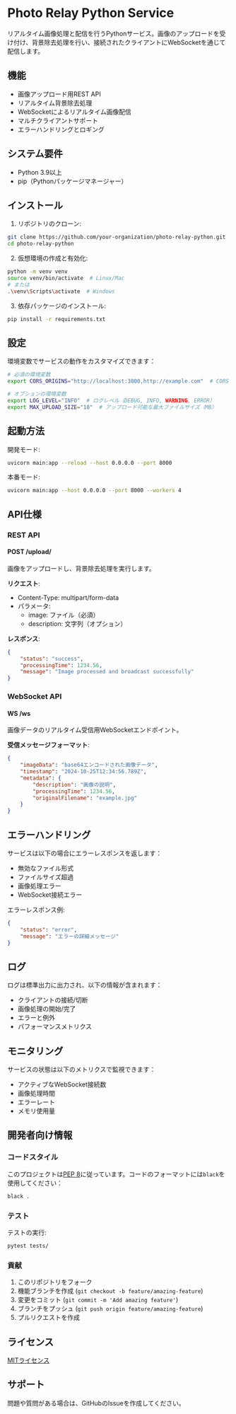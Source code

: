 # Photo Relay Python Service

リアルタイム画像処理と配信を行うPythonサービス。画像のアップロードを受け付け、背景除去処理を行い、接続されたクライアントにWebSocketを通じて配信します。

## 機能

- 画像アップロード用REST API
- リアルタイム背景除去処理
- WebSocketによるリアルタイム画像配信
- マルチクライアントサポート
- エラーハンドリングとロギング

## システム要件

- Python 3.9以上
- pip（Pythonパッケージマネージャー）

## インストール

1. リポジトリのクローン:
```bash
git clone https://github.com/your-organization/photo-relay-python.git
cd photo-relay-python
```

2. 仮想環境の作成と有効化:
```bash
python -m venv venv
source venv/bin/activate  # Linux/Mac
# または
.\venv\Scripts\activate  # Windows
```

3. 依存パッケージのインストール:
```bash
pip install -r requirements.txt
```

## 設定

環境変数でサービスの動作をカスタマイズできます：

```bash
# 必須の環境変数
export CORS_ORIGINS="http://localhost:3000,http://example.com"  # CORSで許可するオリジン

# オプションの環境変数
export LOG_LEVEL="INFO"  # ログレベル（DEBUG, INFO, WARNING, ERROR）
export MAX_UPLOAD_SIZE="10"  # アップロード可能な最大ファイルサイズ（MB）
```

## 起動方法

開発モード:
```bash
uvicorn main:app --reload --host 0.0.0.0 --port 8000
```

本番モード:
```bash
uvicorn main:app --host 0.0.0.0 --port 8000 --workers 4
```

## API仕様

### REST API

#### POST /upload/
画像をアップロードし、背景除去処理を実行します。

**リクエスト**:
- Content-Type: multipart/form-data
- パラメータ:
  - image: ファイル（必須）
  - description: 文字列（オプション）

**レスポンス**:
```json
{
    "status": "success",
    "processingTime": 1234.56,
    "message": "Image processed and broadcast successfully"
}
```

### WebSocket API

#### WS /ws
画像データのリアルタイム受信用WebSocketエンドポイント。

**受信メッセージフォーマット**:
```json
{
    "imageData": "base64エンコードされた画像データ",
    "timestamp": "2024-10-25T12:34:56.789Z",
    "metadata": {
        "description": "画像の説明",
        "processingTime": 1234.56,
        "originalFilename": "example.jpg"
    }
}
```

## エラーハンドリング

サービスは以下の場合にエラーレスポンスを返します：

- 無効なファイル形式
- ファイルサイズ超過
- 画像処理エラー
- WebSocket接続エラー

エラーレスポンス例:
```json
{
    "status": "error",
    "message": "エラーの詳細メッセージ"
}
```

## ログ

ログは標準出力に出力され、以下の情報が含まれます：

- クライアントの接続/切断
- 画像処理の開始/完了
- エラーと例外
- パフォーマンスメトリクス

## モニタリング

サービスの状態は以下のメトリクスで監視できます：

- アクティブなWebSocket接続数
- 画像処理時間
- エラーレート
- メモリ使用量

## 開発者向け情報

### コードスタイル

このプロジェクトは[PEP 8](https://www.python.org/dev/peps/pep-0008/)に従っています。コードのフォーマットには`black`を使用してください：

```bash
black .
```

### テスト

テストの実行:
```bash
pytest tests/
```

### 貢献

1. このリポジトリをフォーク
2. 機能ブランチを作成 (`git checkout -b feature/amazing-feature`)
3. 変更をコミット (`git commit -m 'Add amazing feature'`)
4. ブランチをプッシュ (`git push origin feature/amazing-feature`)
5. プルリクエストを作成

## ライセンス

[MITライセンス](LICENSE)

## サポート

問題や質問がある場合は、GitHubのIssueを作成してください。
